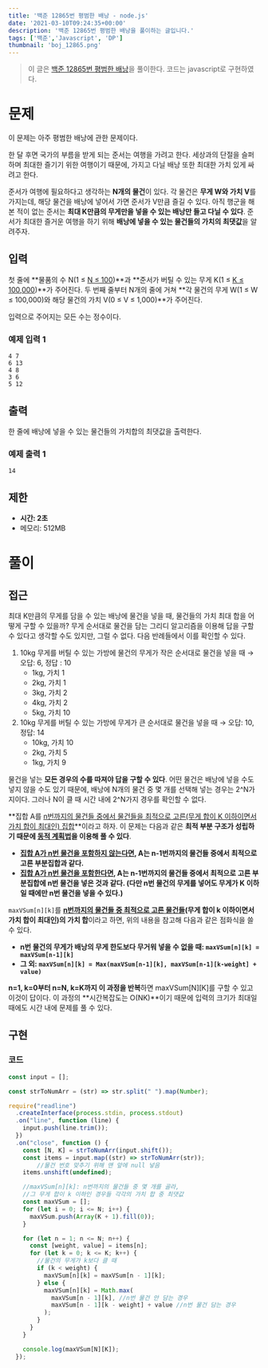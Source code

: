 ```yaml
---
title: '백준 12865번 평범한 배낭 - node.js'
date: '2021-03-10T09:24:35+00:00'
description: '백준 12865번 평범한 배낭을 풀이하는 글입니다.'
tags: ['백준','Javascript', 'DP']
thumbnail: 'boj_12865.png'
---
```


> 이 글은 [백준 12865번 평범한 배낭](https://www.acmicpc.net/problem/12865)을 풀이한다. 코드는 javascript로 구현하였다.

# 문제

이 문제는 아주 평범한 배낭에 관한 문제이다.

한 달 후면 국가의 부름을 받게 되는 준서는 여행을 가려고 한다. 세상과의 단절을 슬퍼하며 최대한 즐기기 위한 여행이기 때문에, 가지고 다닐 배낭 또한 최대한 가치 있게 싸려고 한다.

준서가 여행에 필요하다고 생각하는 **N개의 물건**이 있다. 각 물건은 **무게 W와 가치 V**를 가지는데, 해당 물건을 배낭에 넣어서 가면 준서가 V만큼 즐길 수 있다. 아직 행군을 해본 적이 없는 준서는 **최대 K만큼의 무게만을 넣을 수 있는 배낭만 들고 다닐 수 있다**. 준서가 최대한 즐거운 여행을 하기 위해 **배낭에 넣을 수 있는 물건들의 가치의 최댓값**을 알려주자.

## 입력

첫 줄에 **물품의 수 N(1 ≤ <u>N ≤ 100</u>)**과 **준서가 버틸 수 있는 무게 K(1 ≤ <u>K ≤ 100,000</u>)**가 주어진다. 두 번째 줄부터 N개의 줄에 거쳐 **각 물건의 무게 W(1 ≤ W ≤ 100,000)와 해당 물건의 가치 V(0 ≤ V ≤ 1,000)**가 주어진다.

입력으로 주어지는 모든 수는 정수이다.

### 예제 입력 1

```
4 7
6 13
4 8
3 6
5 12
```

## 출력

한 줄에 배낭에 넣을 수 있는 물건들의 가치합의 최댓값을 출력한다.

### 예제 출력 1

```
14
```

## 제한

- **시간: 2초**
- 메모리: 512MB

# 풀이

## 접근

최대 K만큼의 무게를 담을 수 있는 배낭에 물건을 넣을 때, 물건들의 가치 최대 합을 어떻게 구할 수 있을까? 무게 순서대로 물건을 담는 그리디 알고리즘을 이용해 답을 구할 수 있다고 생각할 수도 있지만, 그럴 수 없다. 다음 반례들에서 이를 확인할 수 있다.

1. 10kg 무게를 버틸 수 있는 가방에 물건의 무게가 작은 순서대로 물건을 넣을 때 → 오답: 6, 정답 : 10
    - 1kg, 가치 1
    - 2kg, 가치 1
    - 3kg, 가치 2
    - 4kg, 가치 2
    - 5kg, 가치 10
2. 10kg 무게를 버틸 수 있는 가방에 무게가 큰 순서대로 물건을 넣을 때 → 오답: 10, 정답: 14
    - 10kg, 가치 10
    - 2kg, 가치 5
    - 1kg, 가치 9

물건을 넣는 **모든 경우의 수를 따져야 답을 구할 수 있다**. 어떤 물건은 배낭에 넣을 수도 넣지 않을 수도 있기 때문에, 배낭에 N개의 물건 중 몇 개를 선택해 넣는 경우는 2^N가지이다. 그러나 N이 클 때 시간 내에 2^N가지 경우를 확인할 수 없다.

**집합 A를 <u>n번까지의 물건들 중에서 물건들을 최적으로 고른(무게 합이 K 이하이면서 가치 합이 최대인) 집합</u>**이라고 하자. 이 문제는 다음과 같은 **최적 부분 구조가 성립하기 때문에 <u>동적 계획법</u>을 이용해 풀 수 있다**.

- **<u>집합 A가 n번 물건을 포함하지 않는다면</u>, A는 n-1번까지의 물건들 중에서 최적으로 고른 부분집합과 같다.**
- **<u>집합 A가 n번 물건을 포함한다면</u>, A는 n-1번까지의 물건들 중에서 최적으로 고른 부분집합에 n번 물건을 넣은 것과 같다. (다만 n번 물건의 무게를 넣어도 무게가 K 이하일 때에만 n번 물건을 넣을 수 있다.)**

`maxVSum[n][k]`를 **<u>n번까지의 물건들 중 최적으로 고른 물건들</u>(무게 합이 k 이하이면서 가치 합이 최대인)의 가치 합**이라고 하면, 위의 내용을 참고해 다음과 같은 점화식을 쓸 수 있다. 

- **n번 물건의 무게가 배낭의 무게 한도보다 무거워 넣을 수 없을 때: `maxVSum[n][k] = maxVSum[n-1][k]`**
- **그 외: `maxVSum[n][k] = Max(maxVSum[n-1][k], maxVSum[n-1][k-weight] + value)`**

**n=1, k=0부터 n=N, k=K까지 이 과정을 반복**하면 maxVSum[N][K]를 구할 수 있고 이것이 답이다. 이 과정의 **시간복잡도는 O(NK)**이기 때문에 입력의 크기가 최대일 때에도 시간 내에 문제를 풀 수 있다. 

## 구현

### 코드

```jsx
const input = [];

const strToNumArr = (str) => str.split(" ").map(Number);

require("readline")
  .createInterface(process.stdin, process.stdout)
  .on("line", function (line) {
    input.push(line.trim());
  })
  .on("close", function () {
    const [N, K] = strToNumArr(input.shift());
    const items = input.map((str) => strToNumArr(str));
		//물건 번호 맞추기 위해 맨 앞에 null 넣음
    items.unshift(undefined);

    //maxVSum[n][k]: n번까지의 물건들 중 몇 개를 골라,
    //그 무게 합이 k 이하인 경우들 각각의 가치 합 중 최댓값
    const maxVSum = [];
    for (let i = 0; i <= N; i++) {
      maxVSum.push(Array(K + 1).fill(0));
    }

    for (let n = 1; n <= N; n++) {
      const [weight, value] = items[n];
      for (let k = 0; k <= K; k++) {
        //물건의 무게가 k보다 클 때
        if (k < weight) {
          maxVSum[n][k] = maxVSum[n - 1][k];
        } else {
          maxVSum[n][k] = Math.max(
            maxVSum[n - 1][k], //n번 물건 안 담는 경우
            maxVSum[n - 1][k - weight] + value //n번 물건 담는 경우
          );
        }
      }
    }

    console.log(maxVSum[N][K]);
  });
```